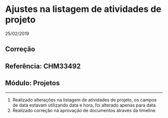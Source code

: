# Ajustes na listagem de atividades de projeto
25/02/2019
## Correção
## Referência: CHM33492
## Módulo: Projetos
***

 1. Realizado alterações na listagem de atividades de projeto, os campos
    de data estavam utilizando data e hora, foi alterado apenas para
    data.
 2. Realizado correção na aprovação de documentos através da timeline